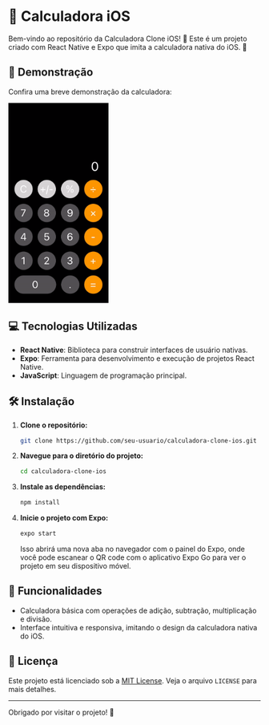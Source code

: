 # 🧮 Calculadora iOS

Bem-vindo ao repositório da Calculadora Clone iOS! 🎉 Este é um projeto criado com React Native e Expo que imita a calculadora nativa do iOS. 🚀

## 📱 Demonstração

Confira uma breve demonstração da calculadora:

<img width=200px src="./assets/calc.gif"></img>

## 💻 Tecnologias Utilizadas

- **React Native**: Biblioteca para construir interfaces de usuário nativas.
- **Expo**: Ferramenta para desenvolvimento e execução de projetos React Native.
- **JavaScript**: Linguagem de programação principal.

## 🛠️ Instalação

1. **Clone o repositório:**

    ```bash
    git clone https://github.com/seu-usuario/calculadora-clone-ios.git
    ```

2. **Navegue para o diretório do projeto:**

    ```bash
    cd calculadora-clone-ios
    ```

3. **Instale as dependências:**

    ```bash
    npm install
    ```

4. **Inicie o projeto com Expo:**

    ```bash
    expo start
    ```

    Isso abrirá uma nova aba no navegador com o painel do Expo, onde você pode escanear o QR code com o aplicativo Expo Go para ver o projeto em seu dispositivo móvel.

## 🎨 Funcionalidades

- Calculadora básica com operações de adição, subtração, multiplicação e divisão.
- Interface intuitiva e responsiva, imitando o design da calculadora nativa do iOS.

## 📄 Licença

Este projeto está licenciado sob a [MIT License](LICENSE). Veja o arquivo `LICENSE` para mais detalhes.

---

Obrigado por visitar o projeto! 🙌

